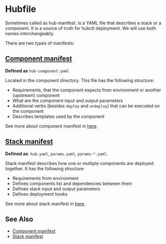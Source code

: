 # Hubfile

Sometimes called as hub manifest. is a YAML file that describes a stack or a component. It is a source of truth for hubctl deployment. We will use both names interchangeably.

There are two types of manifests:

## [Component manifest](./component)

__Defined as__ `hub-component.yaml`

Located in the component directory. This file has the following structure:

* Requirements, that the component expects from environment or another (upstream) component
* What are the component input and output parameters
* Additional verbs (besides `deploy` and `undeploy`) that can be executed on the component
* Describes templates used by the component

See more about component manifest in [here](./component).

## [Stack manifest](./stack)

__Defined as__: `hub.yaml`, `params.yaml`, `params-*.yaml`. 

Stack manifest describes how one or multiple components are deployed together. It has the following structure:

* Requirements from environment
* Defines components list and dependencies between them
* Defines stack input and output parameters
* Defines deployment hooks

See more about stack manifest in [here](./stack).

## See Also

* [Component manifest](./component)
* [Stack manifest](./stack)
